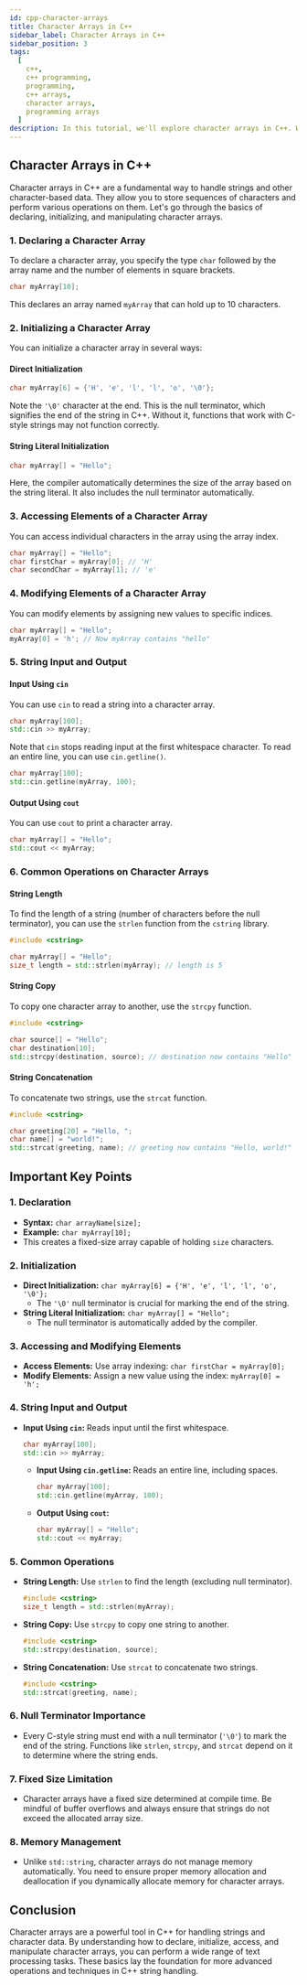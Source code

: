 ```yaml
---
id: cpp-character-arrays
title: Character Arrays in C++
sidebar_label: Character Arrays in C++
sidebar_position: 3
tags:
  [
    c++,
    c++ programming,
    programming,
    c++ arrays,
    character arrays,
    programming arrays
  ]
description: In this tutorial, we'll explore character arrays in C++. We'll cover how to declare, initialize, and manipulate character arrays, including techniques for string input and output. By mastering the basics of character arrays, you'll gain a fundamental understanding of handling character-based data in C++, laying a solid foundation for more advanced text processing and manipulation tasks.
---
```


## Character Arrays in C++

Character arrays in C++ are a fundamental way to handle strings and other character-based data. They allow you to store sequences of characters and perform various operations on them. Let's go through the basics of declaring, initializing, and manipulating character arrays.

### 1. Declaring a Character Array

To declare a character array, you specify the type `char` followed by the array name and the number of elements in square brackets.

```cpp
char myArray[10];
```

This declares an array named `myArray` that can hold up to 10 characters.

### 2. Initializing a Character Array

You can initialize a character array in several ways:

#### Direct Initialization

```cpp
char myArray[6] = {'H', 'e', 'l', 'l', 'o', '\0'};
```

Note the `'\0'` character at the end. This is the null terminator, which signifies the end of the string in C++. Without it, functions that work with C-style strings may not function correctly.

#### String Literal Initialization

```cpp
char myArray[] = "Hello";
```

Here, the compiler automatically determines the size of the array based on the string literal. It also includes the null terminator automatically.

### 3. Accessing Elements of a Character Array

You can access individual characters in the array using the array index.

```cpp
char myArray[] = "Hello";
char firstChar = myArray[0]; // 'H'
char secondChar = myArray[1]; // 'e'
```

### 4. Modifying Elements of a Character Array

You can modify elements by assigning new values to specific indices.

```cpp
char myArray[] = "Hello";
myArray[0] = 'h'; // Now myArray contains "hello"
```

### 5. String Input and Output

#### Input Using `cin`

You can use `cin` to read a string into a character array.

```cpp
char myArray[100];
std::cin >> myArray;
```

Note that `cin` stops reading input at the first whitespace character. To read an entire line, you can use `cin.getline()`.

```cpp
char myArray[100];
std::cin.getline(myArray, 100);
```

#### Output Using `cout`

You can use `cout` to print a character array.

```cpp
char myArray[] = "Hello";
std::cout << myArray;
```

### 6. Common Operations on Character Arrays

#### String Length

To find the length of a string (number of characters before the null terminator), you can use the `strlen` function from the `cstring` library.

```cpp
#include <cstring>

char myArray[] = "Hello";
size_t length = std::strlen(myArray); // length is 5
```

#### String Copy

To copy one character array to another, use the `strcpy` function.

```cpp
#include <cstring>

char source[] = "Hello";
char destination[10];
std::strcpy(destination, source); // destination now contains "Hello"
```

#### String Concatenation

To concatenate two strings, use the `strcat` function.

```cpp
#include <cstring>

char greeting[20] = "Hello, ";
char name[] = "world!";
std::strcat(greeting, name); // greeting now contains "Hello, world!"
```
## Important Key Points 

### 1.  Declaration    
  - **Syntax:** `char arrayName[size];`
   - **Example:** `char myArray[10];`
   - This creates a fixed-size array capable of holding `size` characters.

### 2. Initialization   
   - **Direct Initialization:** `char myArray[6] = {'H', 'e', 'l', 'l', 'o', '\0'};`
     - The `'\0'` null terminator is crucial for marking the end of the string.
   - **String Literal Initialization:** `char myArray[] = "Hello";`
     - The null terminator is automatically added by the compiler.

### 3. Accessing and Modifying Elements    
   - **Access Elements:** Use array indexing: `char firstChar = myArray[0];`
   - **Modify Elements:** Assign a new value using the index: `myArray[0] = 'h';`

### 4. String Input and Output   
 - **Input Using `cin`:** Reads input until the first whitespace.
     ```cpp
     char myArray[100];
     std::cin >> myArray;
     ```
   - **Input Using `cin.getline`:** Reads an entire line, including spaces.
     ```cpp
     char myArray[100];
     std::cin.getline(myArray, 100);
     ```
   - **Output Using `cout`:**
     ```cpp
     char myArray[] = "Hello";
     std::cout << myArray;
     ```

### 5. Common Operations
   - **String Length:** Use `strlen` to find the length (excluding null terminator).
     ```cpp
     #include <cstring>
     size_t length = std::strlen(myArray);
     ```
   - **String Copy:** Use `strcpy` to copy one string to another.
     ```cpp
     #include <cstring>
     std::strcpy(destination, source);
     ```
   - **String Concatenation:** Use `strcat` to concatenate two strings.
     ```cpp
     #include <cstring>
     std::strcat(greeting, name);
     ```

### 6. Null Terminator Importance
   - Every C-style string must end with a null terminator (`'\0'`) to mark the end of the string. Functions like `strlen`, `strcpy`, and `strcat` depend on it to determine where the string ends.

### 7. Fixed Size Limitation
   - Character arrays have a fixed size determined at compile time. Be mindful of buffer overflows and always ensure that strings do not exceed the allocated array size.

### 8. Memory Management
   - Unlike `std::string`, character arrays do not manage memory automatically. You need to ensure proper memory allocation and deallocation if you dynamically allocate memory for character arrays.

## Conclusion

Character arrays are a powerful tool in C++ for handling strings and character data. By understanding how to declare, initialize, access, and manipulate character arrays, you can perform a wide range of text processing tasks. These basics lay the foundation for more advanced operations and techniques in C++ string handling.